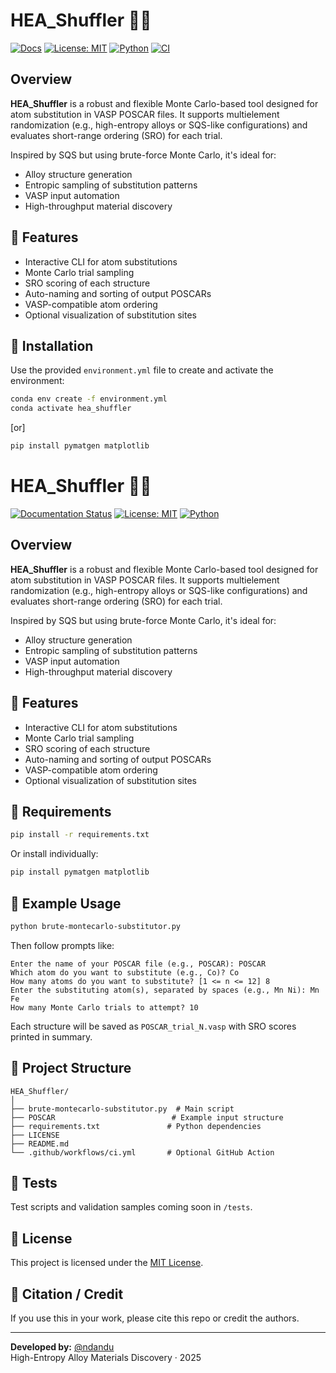 # HEA_Shuffler 🧪🔀

[![Docs](https://img.shields.io/badge/docs-mkdocs-blue)](https://<your-github-username>.github.io/HEA_Shuffler/)
[![License: MIT](https://img.shields.io/badge/License-MIT-yellow.svg)](https://opensource.org/licenses/MIT)
[![Python](https://img.shields.io/badge/python-3.9+-blue.svg)](https://www.python.org/)
[![CI](https://github.com/<your-github-username>/HEA_Shuffler/actions/workflows/ci.yml/badge.svg)](https://github.com/<your-github-username>/HEA_Shuffler/actions)

## Overview

**HEA_Shuffler** is a robust and flexible Monte Carlo-based tool designed for atom substitution in VASP POSCAR files. It supports multielement randomization (e.g., high-entropy alloys or SQS-like configurations) and evaluates short-range ordering (SRO) for each trial.

Inspired by SQS but using brute-force Monte Carlo, it's ideal for:
- Alloy structure generation
- Entropic sampling of substitution patterns
- VASP input automation
- High-throughput material discovery

## 🚀 Features

- Interactive CLI for atom substitutions
- Monte Carlo trial sampling
- SRO scoring of each structure
- Auto-naming and sorting of output POSCARs
- VASP-compatible atom ordering
- Optional visualization of substitution sites

## 🔧 Installation

Use the provided `environment.yml` file to create and activate the environment:

```bash
conda env create -f environment.yml
conda activate hea_shuffler
```
[or]
```bash
pip install pymatgen matplotlib
```

















# HEA_Shuffler 🧪🔀

[![Documentation Status](https://img.shields.io/badge/docs-GitHub--Pages-blue)](https://<your-username>.github.io/HEA_Shuffler/)
[![License: MIT](https://img.shields.io/badge/License-MIT-yellow.svg)](https://opensource.org/licenses/MIT)
[![Python](https://img.shields.io/badge/python-3.9+-blue.svg)](https://www.python.org/)

## Overview

**HEA_Shuffler** is a robust and flexible Monte Carlo-based tool designed for atom substitution in VASP POSCAR files. It supports multielement randomization (e.g., high-entropy alloys or SQS-like configurations) and evaluates short-range ordering (SRO) for each trial.

Inspired by SQS but using brute-force Monte Carlo, it's ideal for:
- Alloy structure generation
- Entropic sampling of substitution patterns
- VASP input automation
- High-throughput material discovery

## 🚀 Features

- Interactive CLI for atom substitutions
- Monte Carlo trial sampling
- SRO scoring of each structure
- Auto-naming and sorting of output POSCARs
- VASP-compatible atom ordering
- Optional visualization of substitution sites

## 🧰 Requirements

```bash
pip install -r requirements.txt
```

Or install individually:

```bash
pip install pymatgen matplotlib
```

## 🧪 Example Usage

```bash
python brute-montecarlo-substitutor.py
```

Then follow prompts like:

```text
Enter the name of your POSCAR file (e.g., POSCAR): POSCAR
Which atom do you want to substitute (e.g., Co)? Co
How many atoms do you want to substitute? [1 <= n <= 12] 8
Enter the substituting atom(s), separated by spaces (e.g., Mn Ni): Mn Fe
How many Monte Carlo trials to attempt? 10
```

Each structure will be saved as `POSCAR_trial_N.vasp` with SRO scores printed in summary.

## 📁 Project Structure

```
HEA_Shuffler/
│
├── brute-montecarlo-substitutor.py  # Main script
├── POSCAR                          # Example input structure
├── requirements.txt               # Python dependencies
├── LICENSE
├── README.md
└── .github/workflows/ci.yml       # Optional GitHub Action
```

## 🧪 Tests

Test scripts and validation samples coming soon in `/tests`.

## 📜 License

This project is licensed under the [MIT License](LICENSE).

## 🧠 Citation / Credit

If you use this in your work, please cite this repo or credit the authors.

---

**Developed by:** [@ndandu](https://github.com/ndandu)  
High-Entropy Alloy Materials Discovery · 2025
